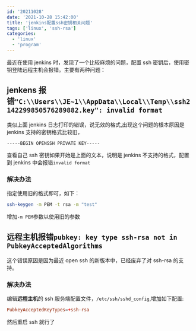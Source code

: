 ```yaml
---
id: '20211028'
date: '2021-10-28 15:42:00'
title: 'jenkins配置ssh密钥相关问题'
tags: ['linux', 'ssh-rsa']
categories:
  - 'linux'
  - 'program'
---
```


最近在使用 jenkins 时，发现了一个比较麻烦的问题，配置 ssh 密钥后，使用密钥登陆远程主机会报错。主要有两种问题：

## jenkens 报错`"C:\\Users\\JE~1\\AppData\\Local\\Temp\\ssh2142299850576289882.key": invalid format`

类似上面 jenkins 日志打印的错误，说无效的格式,出现这个问题的根本原因是 jenkins 支持的密钥格式比较旧，

<!-- more -->

```
-----BEGIN OPENSSH PRIVATE KEY-----
```

查看自己 ssh 密钥如果开始是上面的文本，说明是 jenkins 不支持的格式，配置到 jenkins 中会报错`invalid format `

### 解决办法

指定使用旧的格式即可，如下：

```bash
ssh-keygen -m PEM -t rsa -m "test"
```

增加`-m PEM`参数以使用旧的参数

## 远程主机报错`pubkey: key type ssh-rsa not in PubkeyAcceptedAlgorithms`

这个错误原因是因为最近 open ssh 的新版本中，已经废弃了对 ssh-rsa 的支持。

### 解决办法

编辑**远程主机**的 ssh 服务端配置文件，`/etc/ssh/sshd_config`,增加如下配置:

```conf
PubkeyAcceptedKeyTypes=+ssh-rsa
```

然后重启 ssh 就行了